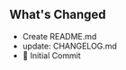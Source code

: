 ## What's Changed
* Create README.md
* update: CHANGELOG.md
* 🎉 Initial Commit

<!-- generated by git-cliff -->
